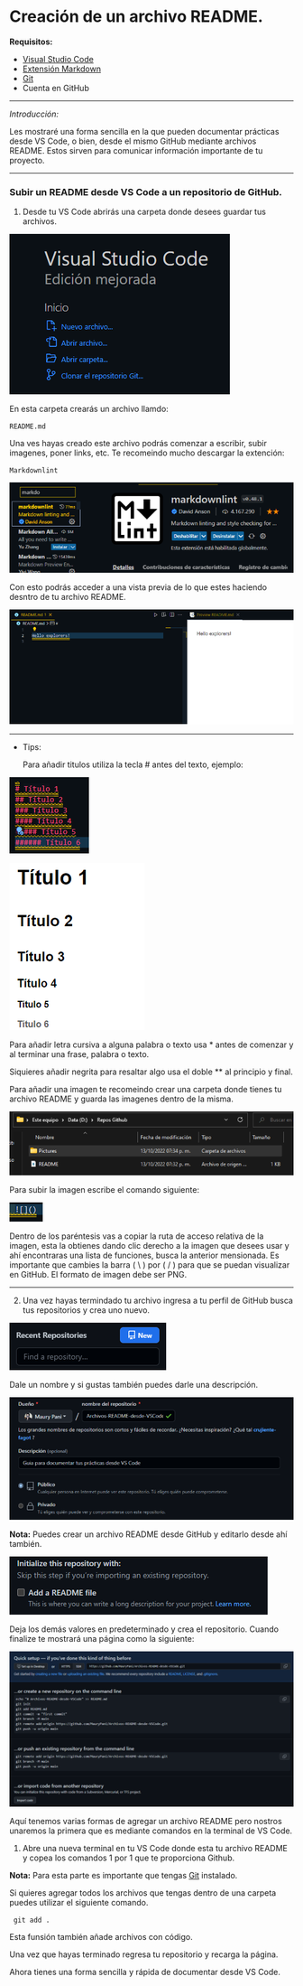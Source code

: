 
# Creación de un archivo README.

**Requisitos:**
- [Visual Studio Code](https://code.visualstudio.com/)
- [Extensión Markdown](https://marketplace.visualstudio.com/items?itemName=bierner.markdown-shiki)
- [Git](https://git-scm.com/downloads)
- Cuenta en GitHub

----------------------------------------


*Introducción:*

Les mostraré una forma sencilla en la que pueden documentar prácticas desde VS Code, o bien, desde el mismo GitHub mediante archivos README. Estos sirven para comunicar información importante de tu proyecto.

---------------------------------------


### Subir un README desde VS Code a un repositorio de GitHub.

1. Desde tu VS Code abrirás una carpeta donde desees guardar tus archivos.


![](Pictures/Picture3.png)


En esta carpeta crearás un archivo llamdo:

    README.md

Una ves hayas creado este archivo podrás comenzar a escribir, subir imagenes, poner links, etc.
Te recomeindo mucho descargar la extención:

    Markdownlint


![](Pictures/Picture4.png)


Con esto podrás acceder a una vista previa de lo que estes haciendo desntro de tu archivo README.


![](Pictures/Picture2.png)

-------------------------------------------


- Tips:

    Para añadir titulos utiliza la tecla # antes del texto, ejemplo:
    
![](Pictures/Picture5.png)

![](Pictures/Picture6.png)


Para añadir letra cursiva a alguna palabra o texto usa * antes de comenzar y al terminar una frase, palabra o texto.

Siquieres añadir negrita para resaltar algo usa el doble ** al principio y final.

Para añadir una imagen te recomeindo crear una carpeta donde tienes tu archivo README y guarda las imagenes dentro de la misma.


![](Pictures/Picture1.png)


Para subir la imagen escribe el comando siguiente:


![](Pictures/Picture7.png)


Dentro de los paréntesis vas a copiar la ruta de acceso relativa de la imagen, esta la obtienes dando clic derecho a la imagen que desees usar y ahí encontraras una lista de funciones, busca la anterior mensionada. Es importante que cambies la barra ( \ ) por ( / ) para que se puedan visualizar en GitHub. El formato de imagen debe ser PNG.

-------------------------------------------


2. Una vez hayas termindado tu archivo ingresa a tu perfil de GitHub busca tus repositorios y crea uno nuevo.


![](Pictures/Picture8.png)


Dale un nombre y si gustas también puedes darle una descripción.


![](Pictures/Picture9.png)


**Nota:** Puedes crear un archivo README desde GitHub y editarlo desde ahí también.


![](Pictures/Picture10.png)


Deja los demás valores en predeterminado y crea el repositorio.
Cuando finalize te mostrará una página como la siguiente:


![](Pictures/Picture11.png)


Aquí tenemos varias formas de agregar un archivo README pero nostros unaremos la primera que es mediante comandos en la terminal de VS Code.

1. Abre una nueva terminal en tu VS Code donde esta tu archivo README y copea los comandos 1 por 1 que te proporciona Github.

**Nota:** Para esta parte es importante que tengas [Git](https://git-scm.com/downloads) instalado.

Si quieres agregar todos los archivos que tengas dentro de una carpeta puedes utilizar el siguiente comando.
   
     git add .

Esta funsión también añade archivos con código.

Una vez que hayas terminado regresa tu repositorio y recarga la página.

Ahora tienes una forma sencilla y rápida de documentar desde VS Code.




